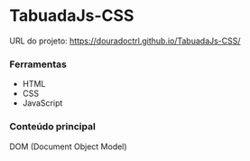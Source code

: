 # TabuadaJs-CSS

URL do projeto: https://douradoctrl.github.io/TabuadaJs-CSS/

### Ferramentas

- HTML
- CSS
- JavaScript

### Conteúdo principal

DOM (Document Object Model)
